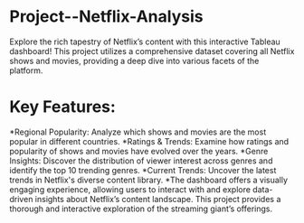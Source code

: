 # Project--Netflix-Analysis

Explore the rich tapestry of Netflix’s content with this interactive Tableau dashboard! This project utilizes a comprehensive dataset covering all Netflix shows and movies, providing a deep dive into various facets of the platform.

# Key Features:

*Regional Popularity: Analyze which shows and movies are the most popular in different countries.
*Ratings & Trends: Examine how ratings and popularity of shows and movies have evolved over the years.
*Genre Insights: Discover the distribution of viewer interest across genres and identify the top 10 trending genres.
*Current Trends: Uncover the latest trends in Netflix's diverse content library.
*The dashboard offers a visually engaging experience, allowing users to interact with and explore data-driven insights about Netflix’s content landscape. This project provides a thorough and interactive exploration of the streaming giant’s offerings.
